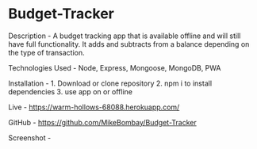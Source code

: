 # Budget-Tracker

Description - A budget tracking app that is available offline and will still have full functionality. It adds and subtracts from a balance depending on the type of transaction.

Technologies Used - Node, Express, Mongoose, MongoDB, PWA

Installation -  1. Download or clone repository
                2. npm i to install dependencies
                3. use app on or offline 

Live - https://warm-hollows-68088.herokuapp.com/

GitHub - https://github.com/MikeBombay/Budget-Tracker

Screenshot - 

